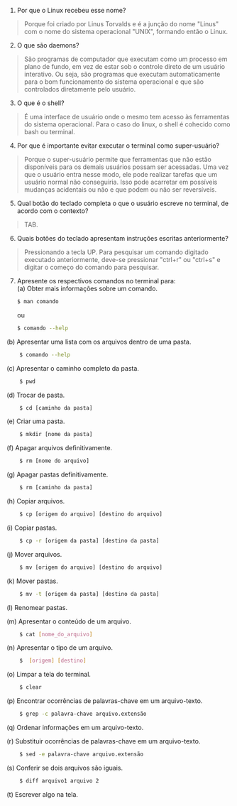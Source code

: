 1. Por que o Linux recebeu esse nome?

  >Porque foi criado por Linus Torvalds e é a junção do nome "Linus" com o nome do sistema operacional "UNIX", formando então o Linux. 

2. O que são daemons?
  
  >São programas de computador que executam como um processo em plano de fundo, em vez de estar sob o controle direto de um usuário interativo. Ou seja, são programas que executam automaticamente para o bom funcionamento do sistema operacional e que são controlados diretamente pelo usuário.

3. O que é o shell?

  >É uma interface de usuário onde o mesmo tem acesso às ferramentas do sistema operacional. Para o caso do linux, o shell é cohecido como bash ou terminal. 

4. Por que é importante evitar executar o terminal como super-usuário?
  
  >Porque o super-usuário permite que ferramentas que não estão disponíveis para os demais usuários possam ser acessadas. Uma vez que o usuário entra nesse modo, ele pode realizar tarefas que um usuário normal não conseguiria. Isso pode acarretar em possíveis mudanças acidentais ou não e que podem ou não ser reversíveis. 

5. Qual botão do teclado completa o que o usuário escreve no terminal, de acordo com o contexto?



  >TAB.

6. Quais botões do teclado apresentam instruções escritas anteriormente?

  >Pressionando a tecla UP. Para pesquisar um comando digitado executado anteriormente, deve-se pressionar "ctrl+r" ou "ctrl+s" e digitar o começo do comando para pesquisar.

7. Apresente os respectivos comandos no terminal para: <br/>
  (a) Obter mais informações sobre um comando.
    ```bash
    $ man comando
    ```
    ou 
    ```bash
    $ comando --help
    ```

  (b) Apresentar uma lista com os arquivos dentro de uma pasta.
    
```bash
    $ comando --help
```

  (c) Apresentar o caminho completo da pasta.
```bash
    $ pwd
```
  (d) Trocar de pasta.
   
```bash
    $ cd [caminho da pasta]
```

  (e) Criar uma pasta.

```bash
    $ mkdir [nome da pasta]
```

  (f) Apagar arquivos definitivamente.
```bash
    $ rm [nome do arquivo]
```

  (g) Apagar pastas definitivamente.
    
```bash
    $ rm [caminho da pasta]
```

  (h) Copiar arquivos.
    
```bash
    $ cp [origem do arquivo] [destino do arquivo]
```

  (i) Copiar pastas.
    
```bash
    $ cp -r [origem da pasta] [destino da pasta]
```

  (j) Mover arquivos.
    
```bash
    $ mv [origem do arquivo] [destino do arquivo]
```

  (k) Mover pastas.
    
```bash
    $ mv -t [origem da pasta] [destino da pasta]
```

  (l) Renomear pastas.


  (m) Apresentar o conteúdo de um arquivo.
    
```bash
    $ cat [nome_do_arquivo]
```

  (n) Apresentar o tipo de um arquivo.
```bash
    $  [origem] [destino]
```

  (o) Limpar a tela do terminal.
```bash
    $ clear
```

  (p) Encontrar ocorrências de palavras-chave em um arquivo-texto.
```bash
    $ grep -c palavra-chave arquivo.extensão
```  

  (q) Ordenar informações em um arquivo-texto.


  (r) Substituir ocorrências de palavras-chave em um arquivo-texto.
```bash
    $ sed -e palavra-chave arquivo.extensão
```

  (s) Conferir se dois arquivos são iguais.
```bash
	$ diff arquivo1 arquivo 2
```


  (t) Escrever algo na tela.


